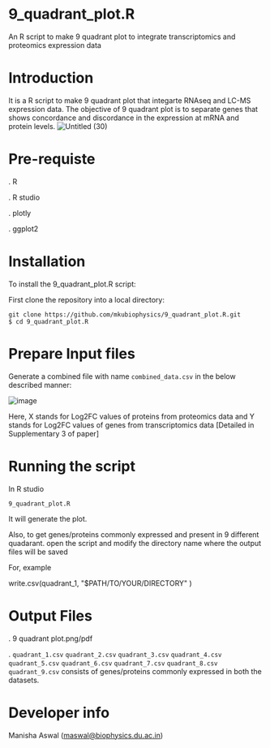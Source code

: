 # 9_quadrant_plot.R
 An R script to make 9 quadrant plot to integrate transcriptomics and proteomics expression data

# Introduction
It is a R script to make 9 quadrant plot that integarte RNAseq and LC-MS expression data. The objective of 9 quadrant plot is to separate genes that shows concordance and discordance in the expression at mRNA and protein levels. 
![Untitled (30)](https://github.com/user-attachments/assets/a31bda4d-9f7d-4775-9520-303249361662)


# Pre-requiste
. R 

. R studio

. plotly

. ggplot2

# Installation
To install the 9_quadrant_plot.R script:

First clone the repository into a local directory:

```
git clone https://github.com/mkubiophysics/9_quadrant_plot.R.git
$ cd 9_quadrant_plot.R
```
# Prepare Input files

Generate a combined file with name `combined_data.csv` in the below described manner:

 ![image](https://github.com/user-attachments/assets/672112c7-49d4-4733-b7da-c3dd31c05e15)
 
Here, X stands for Log2FC values of proteins from proteomics data and Y stands for Log2FC values of genes from transcriptomics data [Detailed in Supplementary 3 of paper]

# Running the script

In R studio 

```
9_quadrant_plot.R
```
It will generate the plot.

Also, to get genes/proteins commonly expressed and present in 9 different quadarant. open the script and modify the directory name where the output files will be saved

For, example 

write.csv(quadrant_1, "$PATH/TO/YOUR/DIRECTORY" )

# Output Files

. 9 quadrant plot.png/pdf

. `quadrant_1.csv` `quadrant_2.csv` `quadrant_3.csv` `quadrant_4.csv` `quadrant_5.csv` `quadrant_6.csv` `quadrant_7.csv` `quadrant_8.csv` `quadrant_9.csv` consists of genes/proteins commonly expressed in both the datasets.

# Developer info

Manisha Aswal (maswal@biophysics.du.ac.in)


